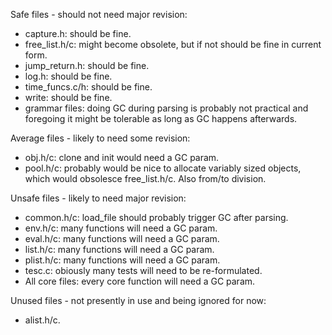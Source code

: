 Safe files - should not need major revision:
- capture.h: should be fine.
- free_list.h/c: might become obsolete, but if not should be fine in current form.
- jump_return.h: should be fine.
- log.h: should be fine.
- time_funcs.c/h: should be fine.
- write: should be fine.
- grammar files: doing GC during parsing is probably not practical and foregoing it might be tolerable as long as GC happens afterwards.

Average files - likely to need some revision:
- obj.h/c: clone and init would need a GC param.
- pool.h/c: probably would be nice to allocate variably sized objects, which would obsolesce free_list.h/c. Also from/to division.

Unsafe files - likely to need major revision:
- common.h/c: load_file should probably trigger GC after parsing.
- env.h/c: many functions will need a GC param.
- eval.h/c: many functions will need a GC param.
- list.h/c: many functions will need a GC param.
- plist.h/c: many functions will need a GC param.
- tesc.c: obiously many tests will need to be re-formulated.
- All core files: every core function will need a GC param.

Unused files - not presently in use and being ignored for now:
- alist.h/c.
